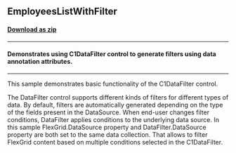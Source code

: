 ## EmployeesListWithFilter
#### [Download as zip](https://minhaskamal.github.io/DownGit/#/home?url=https://github.com/GrapeCity/ComponentOne-WinForms-Samples/tree/master/NetFramework\DataFilter\CS\EmployeesListWithFilter)
____
#### Demonstrates using C1DataFilter control to generate filters using data annotation attributes.
____
This sample demonstrates basic functionality of the C1DataFilter control.

The DataFilter control supports different kinds of filters for different types of data.
By default, filters are automatically generated depending on the type of the fields present in the DataSource.
When end-user changes filter conditions, DataFilter applies conditions to the underlying data source.
In this sample FlexGrid.DataSource property and DataFilter.DataSource property are both set to the same data collection.
That allows to filter FlexGrid content based on multiple conditions selected in the C1DataFilter.
